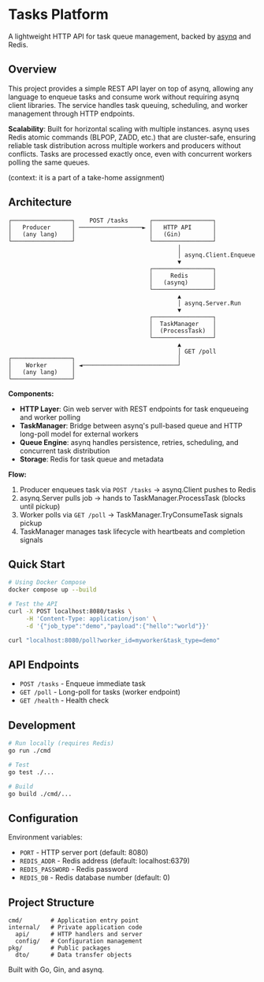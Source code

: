 # Tasks Platform

A lightweight HTTP API for task queue management,
backed by [asynq](https://github.com/hibiken/asynq) and Redis.

## Overview

This project provides a simple REST API layer on top of asynq,
allowing any language to enqueue tasks and consume work without
requiring asynq client libraries. The service handles task queuing,
scheduling, and worker management through HTTP endpoints.

**Scalability**: Built for horizontal scaling with multiple instances.
asynq uses Redis atomic commands (BLPOP, ZADD, etc.) that are cluster-safe,
ensuring reliable task distribution across multiple workers and producers
without conflicts. Tasks are processed exactly once, even with concurrent
workers polling the same queues.

(context: it is a part of a take-home assignment)

## Architecture

```
┌─────────────────┐    POST /tasks      ┌─────────────────┐
│   Producer      │ ──────────────────► │   HTTP API      │
│   (any lang)    │                     │   (Gin)         │
└─────────────────┘                     └─────────────────┘
                                                │
                                                │ asynq.Client.Enqueue
                                                ▼
                                        ┌─────────────────┐
                                        │     Redis       │
                                        │   (asynq)       │
                                        └─────────────────┘
                                                ▲
                                                │ asynq.Server.Run
                                                ▼
                                        ┌─────────────────┐
                                        │  TaskManager    │
                                        │  (ProcessTask)  │
                                        └─────────────────┘
                                                ▲
                                                │ GET /poll
┌─────────────────┐                             │
│    Worker       │ ◄───────────────────────────┘
│   (any lang)    │
└─────────────────┘
```

**Components:**
- **HTTP Layer**: Gin web server with REST endpoints for task enqueueing and worker polling
- **TaskManager**: Bridge between asynq's pull-based queue and HTTP long-poll model for external workers
- **Queue Engine**: asynq handles persistence, retries, scheduling, and concurrent task distribution
- **Storage**: Redis for task queue and metadata

**Flow:**
1. Producer enqueues task via `POST /tasks` → asynq.Client pushes to Redis
2. asynq.Server pulls job → hands to TaskManager.ProcessTask (blocks until pickup)
3. Worker polls via `GET /poll` → TaskManager.TryConsumeTask signals pickup
4. TaskManager manages task lifecycle with heartbeats and completion signals

## Quick Start

```bash
# Using Docker Compose
docker compose up --build

# Test the API
curl -X POST localhost:8080/tasks \
     -H 'Content-Type: application/json' \
     -d '{"job_type":"demo","payload":{"hello":"world"}}'

curl "localhost:8080/poll?worker_id=myworker&task_type=demo"
```

## API Endpoints

- `POST /tasks` - Enqueue immediate task
- `GET /poll` - Long-poll for tasks (worker endpoint)
- `GET /health` - Health check

## Development

```bash
# Run locally (requires Redis)
go run ./cmd

# Test
go test ./...

# Build
go build ./cmd/...
```

## Configuration

Environment variables:
- `PORT` - HTTP server port (default: 8080)
- `REDIS_ADDR` - Redis address (default: localhost:6379)
- `REDIS_PASSWORD` - Redis password
- `REDIS_DB` - Redis database number (default: 0)

## Project Structure

```
cmd/        # Application entry point
internal/   # Private application code
  api/      # HTTP handlers and server
  config/   # Configuration management
pkg/        # Public packages
  dto/      # Data transfer objects
```

Built with Go, Gin, and asynq.
